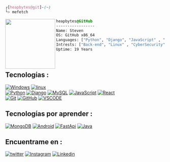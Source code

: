 ```css
┌[heapbytes@git]-(~)
└> mefetch
```
 

<div style="display:block;text-align:left"><img align="left" src="img/S Logomark.png" border="0" style="width:157px;">
  
  ```css
  heapbytes@GitHub
  -----------------
  Name: Steven
  OS: GitHub x86_64
  Languages: ["Python", "Django", "JavaScript" , "React"]
  Intrests: ["Back-end", "Linux" , "CyberSecurity"]  
  Uptime: 19 Years
  ```
</div>

</br>

## Tecnologías :

[![Windows](https://img.shields.io/badge/Windows-CC000E?style=for-the-badge&logo=windows&logoColor=white&labelColor=black)]()
[![linux](https://img.shields.io/badge/Linux-CC000E?style=for-the-badge&logo=archlinux&logoColor=white&labelColor=black)]()
</br>
[![Python](https://img.shields.io/badge/Python-CC000E?style=for-the-badge&logo=python&logoColor=white&labelColor=black)]()
[![Django](https://img.shields.io/badge/Django-CC000E?style=for-the-badge&logo=django&logoColor=white&labelColor=black)]()
[![MySQL](https://img.shields.io/badge/MySQL-CC000E?style=for-the-badge&logo=mysql&logoColor=white&labelColor=black)]()
[![JavaScript](https://img.shields.io/badge/JAVASCRIPT-CC000E?style=for-the-badge&logo=javascript&logoColor=white&labelColor=black)]()
[![React](https://img.shields.io/badge/React-CC000E?style=for-the-badge&logo=React&logoColor=white&labelColor=black)]()
</br>
[![Git](https://img.shields.io/badge/Git-CC000E?style=for-the-badge&logo=git&logoColor=white&labelColor=black)]()
[![GitHub](https://img.shields.io/badge/github-CC000E?style=for-the-badge&logo=github&logoColor=white&labelColor=black)]()
[![VSCODE](https://img.shields.io/badge/Visual_Studio_Code-CC000E?style=for-the-badge&logo=visual-studio-code&logoColor=white&labelColor=black)]()

## Tecnologías por aprender :
[![MongoDB](https://img.shields.io/badge/MongoDB-F23545?style=for-the-badge&logo=mongodb&logoColor=white&labelColor=black)]()
[![Android](https://img.shields.io/badge/Android-F23545?style=for-the-badge&logo=android&logoColor=white&labelColor=black)]()
[![FastApi](https://img.shields.io/badge/FastApi-F23545?style=for-the-badge&logo=FastApi&logoColor=white&labelColor=black)]()
[![Java](https://img.shields.io/badge/java-F23545?style=for-the-badge&logo=java&logoColor=white&labelColor=black)]()
<br>


## Encuentrame en :
[![twitter](https://img.shields.io/badge/Twitter-@dst3v3n-FF5F45?style=for-the-badge&logo=twitter&logoColor=white&labelColor=101010)](https://twitter.com/dst3v3n_)
[![Instagram](https://img.shields.io/badge/Instagram-@dst3v3n-FF5F45?style=for-the-badge&logo=instagram&logoColor=white&labelColor=101010)](https://www.instagram.com/dst3v3n/)
[![Linkedin](https://img.shields.io/badge/Linkedin-@Steven-FF5F45?style=for-the-badge&logo=linkedin&logoColor=white&labelColor=101010)](https://www.linkedin.com/in/steven-sabogal-1a9430291/)
